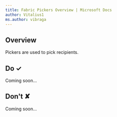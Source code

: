 ```yaml
---
title: Fabric Pickers Overview | Microsoft Docs
author: Vitalius1
ms.author: vibraga
---
```


## Overview
Pickers are used to pick recipients.



## Do &#10003;
Coming soon...

## Don't &#10008;
Coming soon...
